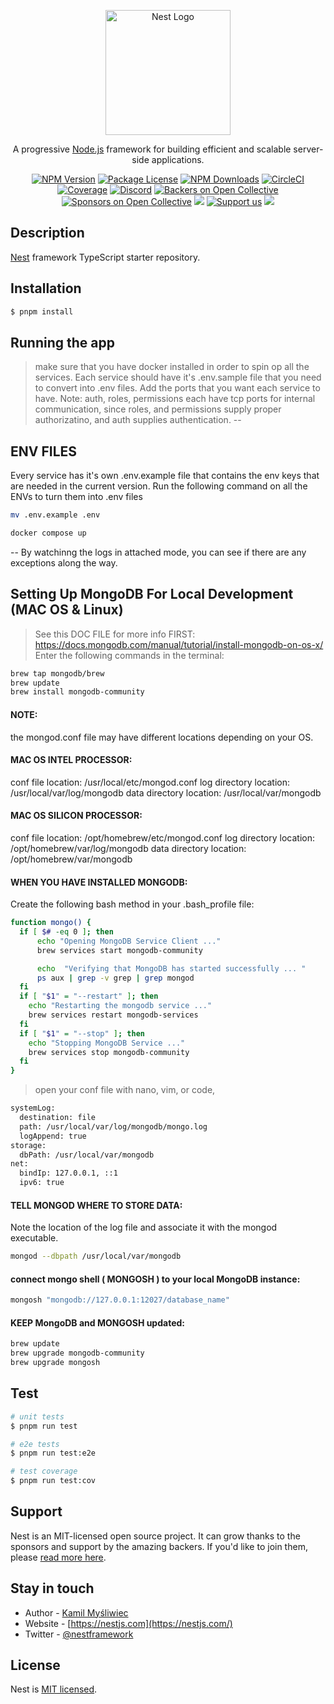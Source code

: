 <p align="center">
  <a href="http://nestjs.com/" target="blank"><img src="https://nestjs.com/img/logo-small.svg" width="200" alt="Nest Logo" /></a>
</p>

[circleci-image]: https://img.shields.io/circleci/build/github/nestjs/nest/master?token=abc123def456
[circleci-url]: https://circleci.com/gh/nestjs/nest

  <p align="center">A progressive <a href="http://nodejs.org" target="_blank">Node.js</a> framework for building efficient and scalable server-side applications.</p>
    <p align="center">
<a href="https://www.npmjs.com/~nestjscore" target="_blank"><img src="https://img.shields.io/npm/v/@nestjs/core.svg" alt="NPM Version" /></a>
<a href="https://www.npmjs.com/~nestjscore" target="_blank"><img src="https://img.shields.io/npm/l/@nestjs/core.svg" alt="Package License" /></a>
<a href="https://www.npmjs.com/~nestjscore" target="_blank"><img src="https://img.shields.io/npm/dm/@nestjs/common.svg" alt="NPM Downloads" /></a>
<a href="https://circleci.com/gh/nestjs/nest" target="_blank"><img src="https://img.shields.io/circleci/build/github/nestjs/nest/master" alt="CircleCI" /></a>
<a href="https://coveralls.io/github/nestjs/nest?branch=master" target="_blank"><img src="https://coveralls.io/repos/github/nestjs/nest/badge.svg?branch=master#9" alt="Coverage" /></a>
<a href="https://discord.gg/G7Qnnhy" target="_blank"><img src="https://img.shields.io/badge/discord-online-brightgreen.svg" alt="Discord"/></a>
<a href="https://opencollective.com/nest#backer" target="_blank"><img src="https://opencollective.com/nest/backers/badge.svg" alt="Backers on Open Collective" /></a>
<a href="https://opencollective.com/nest#sponsor" target="_blank"><img src="https://opencollective.com/nest/sponsors/badge.svg" alt="Sponsors on Open Collective" /></a>
  <a href="https://paypal.me/kamilmysliwiec" target="_blank"><img src="https://img.shields.io/badge/Donate-PayPal-ff3f59.svg"/></a>
    <a href="https://opencollective.com/nest#sponsor"  target="_blank"><img src="https://img.shields.io/badge/Support%20us-Open%20Collective-41B883.svg" alt="Support us"></a>
  <a href="https://twitter.com/nestframework" target="_blank"><img src="https://img.shields.io/twitter/follow/nestframework.svg?style=social&label=Follow"></a>
</p>
  <!--[![Backers on Open Collective](https://opencollective.com/nest/backers/badge.svg)](https://opencollective.com/nest#backer)
  [![Sponsors on Open Collective](https://opencollective.com/nest/sponsors/badge.svg)](https://opencollective.com/nest#sponsor)-->

## Description

[Nest](https://github.com/nestjs/nest) framework TypeScript starter repository.

## Installation

```bash
$ pnpm install
```

## Running the app
>make sure that you have docker installed in order to spin op all the services. 
Each service should have it's .env.sample file that you need to convert into .env files.  Add the ports that you want each service to have. 
Note: 
auth, roles, permissions each have tcp ports for internal communication, since roles, and permissions supply proper authorizatino, and auth supplies authentication.
--

## ENV FILES
Every service has it's own .env.example file that contains the env keys that are needed in the current version. Run the following command on all the ENVs to turn them into .env files
```bash
mv .env.example .env
```

```bash
docker compose up
```
--
By watchinng the logs in attached mode, you can see if there are any exceptions along the way.

## Setting Up MongoDB For Local Development (MAC OS & Linux)
>See this DOC FILE for more info FIRST: https://docs.mongodb.com/manual/tutorial/install-mongodb-on-os-x/
Enter the following commands in the terminal: 
```bash
brew tap mongodb/brew
brew update
brew install mongodb-community
```
#### NOTE: 
the mongod.conf file may have different locations depending on your OS. 
#### MAC OS INTEL PROCESSOR:
conf file location: /usr/local/etc/mongod.conf
log directory location: /usr/local/var/log/mongodb
data directory location: /usr/local/var/mongodb

#### MAC OS SILICON PROCESSOR:
conf file location: /opt/homebrew/etc/mongod.conf
log directory location: /opt/homebrew/var/log/mongodb
data directory location: /opt/homebrew/var/mongodb

#### WHEN YOU HAVE INSTALLED MONGODB: 
Create the following bash method in your .bash_profile file: 
```bash
function mongo() {
  if [ $# -eq 0 ]; then
      echo "Opening MongoDB Service Client ..."
      brew services start mongodb-community

      echo  "Verifying that MongoDB has started successfully ... "
      ps aux | grep -v grep | grep mongod
  fi
  if [ "$1" = "--restart" ]; then
    echo "Restarting the mongodb service ..."
    brew services restart mongodb-services
  fi  
  if [ "$1" = "--stop" ]; then
    echo "Stopping MongoDB Service ..."
    brew services stop mongodb-community
  fi  
}
```
> open your conf file with nano, vim, or code,
```bash
systemLog:
  destination: file
  path: /usr/local/var/log/mongodb/mongo.log
  logAppend: true
storage:
  dbPath: /usr/local/var/mongodb
net:
  bindIp: 127.0.0.1, ::1
  ipv6: true
```

#### TELL MONGOD WHERE TO STORE DATA:
Note the location of the log file and associate it with the mongod executable.
```bash
mongod --dbpath /usr/local/var/mongodb
```

#### connect mongo shell ( MONGOSH ) to your local MongoDB instance:
```bash
mongosh "mongodb://127.0.0.1:12027/database_name"
```
#### KEEP MongoDB and MONGOSH updated:
```bash
brew update
brew upgrade mongodb-community
brew upgrade mongosh
```

## Test

```bash
# unit tests
$ pnpm run test

# e2e tests
$ pnpm run test:e2e

# test coverage
$ pnpm run test:cov
```

## Support

Nest is an MIT-licensed open source project. It can grow thanks to the sponsors and support by the amazing backers. If you'd like to join them, please [read more here](https://docs.nestjs.com/support).

## Stay in touch

- Author - [Kamil Myśliwiec](https://kamilmysliwiec.com)
- Website - [https://nestjs.com](https://nestjs.com/)
- Twitter - [@nestframework](https://twitter.com/nestframework)

## License

Nest is [MIT licensed](LICENSE).
